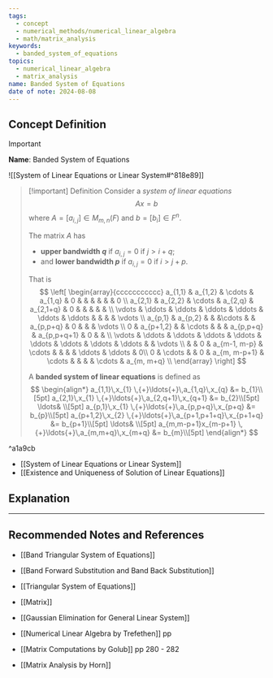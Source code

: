 ```yaml
---
tags:
  - concept
  - numerical_methods/numerical_linear_algebra
  - math/matrix_analysis
keywords:
  - banded_system_of_equations
topics:
  - numerical_linear_algebra
  - matrix_analysis
name: Banded System of Equations
date of note: 2024-08-08
---
```


## Concept Definition

>[!important]
>**Name**: Banded System of Equations

![[System of Linear Equations or Linear System#^818e89]]

>[!important] Definition
>Consider a *system of linear equations* $$Ax = b$$ where $A=[a_{i,j}]\in M_{m,n}(F)$ and $b=[b_{i}]\in F^{n}$.
>
>The matrix $A$ has
>- **upper bandwidth $q$** if $a_{i,j}=0$ if $j > i+q$;
>- and **lower bandwidth $p$** if $a_{i,j}=0$ if $i>j+p$.
>
>That is
>$$
>\left[ 
>\begin{array}{ccccccccccc}
>a_{1,1} & a_{1,2} & \cdots & a_{1,q} & 0 &   &   &   &  &  & 0 \\ 
>a_{2,1} & a_{2,2} & \cdots & a_{2,q} & a_{2,1+q} & 0  &   &   &  &  &  \\
> \vdots & \ddots &  \ddots & \ddots & \ddots & \ddots & \ddots &  &  &  & \vdots \\
>a_{p,1} & a_{p,2} &  &  &\cdots   &   & a_{p,p+q}  & 0  &  &  &  \vdots \\
>0 & a_{p+1,2} &  & \cdots &  &   & a_{p,p+q}  & a_{p,p+q+1}  & 0  &   &   \\  
> \vdots &  \ddots  &  \ddots  & \ddots & \ddots & \ddots & \ddots &  \ddots & \ddots &  & \vdots \\ 
> &   & 0 & a_{m-1, m-p}  & \cdots &   &   &   & \ddots & \ddots & 0\\
>0 & \cdots  &  & 0   & a_{m, m-p+1} & \cdots  &   &   &   & \cdots & a_{m, m+q} \\
>\end{array} 
>\right] 
>$$  
>  
>  
>A **banded system of linear equations** is defined as 
>$$
>\begin{align*}
> a_{1,1}\,x_{1} \,{+}\ldots{+}\,a_{1,q}\,x_{q} &= b_{1}\\[5pt]
> a_{2,1}\,x_{1} \,{+}\ldots{+}\,a_{2,q+1}\,x_{q+1} &= b_{2}\\[5pt]
> \ldots& \\[5pt]
> a_{p,1}\,x_{1} \,{+}\ldots{+}\,a_{p,p+q}\,x_{p+q} &= b_{p}\\[5pt]
> a_{p+1,2}\,x_{2} \,{+}\ldots{+}\,a_{p+1,p+1+q}\,x_{p+1+q} &= b_{p+1}\\[5pt]
> \ldots& \\[5pt]
> a_{m,m-p+1}x_{m-p+1} \,{+}\ldots{+}\,a_{m,m+q}\,x_{m+q} &= b_{m}\\[5pt]
>\end{align*}
>$$

^a1a9cb

- [[System of Linear Equations or Linear System]]
- [[Existence and Uniqueness of Solution of Linear Equations]]

## Explanation





-----------
##  Recommended Notes and References


- [[Band Triangular System of Equations]]
- [[Band Forward Substitution and Band Back Substitution]]
- [[Triangular System of Equations]]



- [[Matrix]]
- [[Gaussian Elimination for General Linear System]]


- [[Numerical Linear Algebra by Trefethen]] pp
- [[Matrix Computations by Golub]] pp 280 - 282
- [[Matrix Analysis by Horn]]
